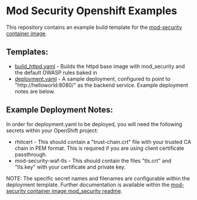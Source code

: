 Mod Security Openshift Examples
==

This repository contains an example build template for the [mod-security container image](https://gitlab.corp.redhat.com/it-eai/httpd-container).


Templates:
-- 

 - [build_httpd.yaml](build_httpd.yaml) - Builds the httpd base image with mod_security and the default OWASP rules baked in
 - [deployment.yaml](deployment.yaml) - A sample deployment, configured to point to "http://helloworld:8080/" as the backend service. Example deployment notes are below.
  
Example Deployment Notes:
-- 

In order for deployment.yaml to be deployed, you will need the following secrets within your OpenShift project:

 - rhitcert - This should contain a "trust-chain.crt" file with your trusted CA chain in PEM format. This is required if you are using client certificate passthrough.
 - mod-security-waf-tls - This should contain the files "tls.crt" and "tls.key" with your certificate and private key.
 
 NOTE: The specific secret names and filenames are configurable within the deployment template. Further documentation is available within the [mod-security container image mod_security readme](https://gitlab.corp.redhat.com/it-eai/httpd-container/blob/mod_security/README_mod_security.md).
